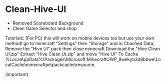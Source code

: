 # Clean-Hive-UI

- Removed Scoreboard Background
- Clean Game Selector and shop


Tutorials: (For PC) this will work on mobile devices too but use your own method!
go to minecraft "Settings" then "Storage" and in Chached Data, Remove the "Hive UI" pack then close minecraft
Download the "Hive Clean UI.zip" 
Extract "Hive Clean UI.zip" and move "Hive UI" To Cache %LocalAppData%\Packages\Microsoft.MinecraftUWP_8wekyb3d8bbwe\LocalCache\minecraftpe\packcache\resource


(important)

